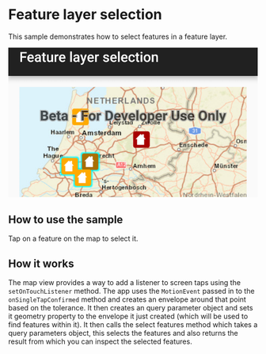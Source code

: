# Feature layer selection
This sample demonstrates how to select features in a feature layer.

![Feature Layer Selection App](feature-layer-selection.png)

## How to use the sample
Tap on a feature on the map to select it.

## How it works
The map view  provides a way to add a listener to screen taps using the `setOnTouchListener` method. The app uses the `MotionEvent` passed in to the `onSingleTapConfirmed` method and creates an envelope around that point based on the tolerance. It then creates an query parameter object and sets it geometry property to the envelope it just created (which will be used to find features within it). It then calls the select features method which takes a query parameters object, this selects the features and also returns the result from which you can inspect the selected features.
